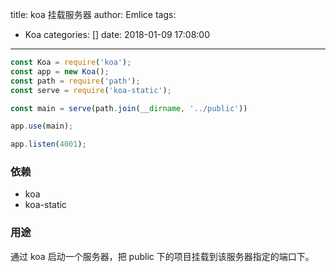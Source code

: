 title: koa 挂载服务器
author: Emlice
tags:
  - Koa
categories: []
date: 2018-01-09 17:08:00
---
```javascript
const Koa = require('koa');
const app = new Koa();
const path = require('path');
const serve = require('koa-static');

const main = serve(path.join(__dirname, '../public'))

app.use(main);

app.listen(4001);
```


### 依赖
- koa
- koa-static


### 用途

通过 koa 启动一个服务器，把 public 下的项目挂载到该服务器指定的端口下。
